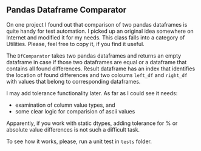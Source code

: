 ## Pandas Dataframe Comparator

On one project I found out that comparison of two pandas dataframes is quite handy for test automation.
I picked up an original idea somewhere on Internet and modified it for my needs. This class falls into a category of
Utilities. Please, feel free to copy it, if you find it useful.

The ```DfComparator``` takes two pandas dataframes and returns an empty dataframe in case if those two dataframes are equal or a
dataframe that contains all found differences. Result dataframe has an index that identifies the location of found 
differences and two coloums ```left_df``` and ```right_df``` with values that belong to corresponding dataframes.  

I may add tolerance functionality later. As far as I could see it needs:
* examination of column value types, and
* some clear logic for comparision of ascii values

Apparently, if you work with static dtypes, adding tolerance for % or absolute value differences is not such a difficult task.

To see how it works, please, run a unit test in ```tests``` folder.